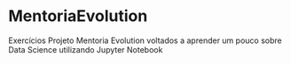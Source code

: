 # MentoriaEvolution
Exercícios Projeto Mentoria Evolution voltados a aprender um pouco sobre Data Science utilizando Jupyter Notebook
